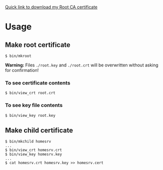 [Quick link to download my Root CA certificate](https://raw.githubusercontent.com/AlexanderZagaynov/yafduch_ca/master/root.crt)

# Usage

## Make root certificate

    $ bin/mkroot

**Warning:**
Files `./root.key` and `./root.crt` will be overwritten without asking for confirmation!

### To see certificate contents

    $ bin/view_crt root.crt

### To see key file contents

    $ bin/view_key root.key

## Make child certificate

    $ bin/mkchild homesrv
    ...
    $ bin/view_crt homesrv.crt
    $ bin/view_key homesrv.key
    ...
    $ cat homesrv.crt homesrv.key >> homesrv.cert

